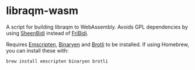 # libraqm-wasm

A script for building libraqm to WebAssembly. Avoids GPL dependencies by using
[SheenBidi](https://github.com/Tehreer/SheenBidi) instead of
[FriBidi](https://www.fribidi.org/).

Requires [Emscripten](https://emscripten.org/),
[Binaryen](https://github.com/WebAssembly/binaryen) and
[Brotli](https://github.com/google/brotli) to be installed. If using Homebrew,
you can install these with:
```
brew install emscripten binaryen brotli
```
